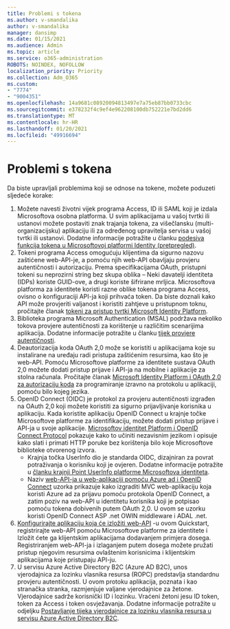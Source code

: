 ```yaml
---
title: Problemi s tokena
ms.author: v-smandalika
author: v-smandalika
manager: dansimp
ms.date: 01/15/2021
ms.audience: Admin
ms.topic: article
ms.service: o365-administration
ROBOTS: NOINDEX, NOFOLLOW
localization_priority: Priority
ms.collection: Adm_O365
ms.custom:
- "7774"
- "9004351"
ms.openlocfilehash: 14a9681c08920094813497e7a75eb87bb0733cbc
ms.sourcegitcommit: e378232f4c9ef4e962208100db752221e7bd2dd6
ms.translationtype: MT
ms.contentlocale: hr-HR
ms.lasthandoff: 01/20/2021
ms.locfileid: "49916694"
---
```

# <a name="issues-with-tokens"></a>Problemi s tokena

Da biste upravljali problemima koji se odnose na tokene, možete poduzeti sljedeće korake:

1. Možete navesti životni vijek programa Access, ID ili SAML koji je izdala Microsoftova osobna platforma. U svim aplikacijama u vašoj tvrtki ili ustanovi možete postaviti znak trajanja tokena, za višečlansku (multi-organizacijsku) aplikaciju ili za određenog upravitelja servisa u vašoj tvrtki ili ustanovi. Dodatne informacije potražite u članku [podesiva funkcija tokena u Microsoftovoj platformi Identity (pretpregled)](https://docs.microsoft.com/azure/active-directory/develop/active-directory-configurable-token-lifetimes).
2. Tokeni programa Access omogućuju klijentima da sigurno nazovu zaštićene web-API-je, a pomoću njih web-API obavljaju provjeru autentičnosti i autorizaciju. Prema specifikacijama OAuth, pristupni tokeni su neprozirni string bez skupa oblika – Neki davatelji identiteta (IDPs) koriste GUID-ove, a drugi koriste šifrirane mrljica. Microsoftova platforma za identitete koristi razne oblike tokena programa Access, ovisno o konfiguraciji API-ja koji prihvaća token. Da biste doznali kako API može provjeriti valjanost i koristiti zahtjeve u pristupnom toknu, pročitajte članak [tokeni za pristup tvrtki Microsoft Identity Platform](https://docs.microsoft.com/azure/active-directory/develop/userinfo#calling-the-userinfo-endpoint).
3. Biblioteka programa Microsoft Authentication (MSAL) podržava nekoliko tokova provjere autentičnosti za korištenje u različitim scenarijima aplikacija. Dodatne informacije potražite u članku [tijek provjere autentičnosti](https://docs.microsoft.com/azure/active-directory/develop/msal-authentication-flows#how-each-flow-emits-tokens-and-codes).
4. Deautorizacija koda OAuth 2,0 može se koristiti u aplikacijama koje su instalirane na uređaju radi pristupa zaštićenim resursima, kao što je web-API. Pomoću Microsoftove platforme za identitete sustava OAuth 2,0 možete dodati pristup prijave i API-ja na mobilne i aplikacije za stolna računala. Pročitajte članak [Microsoft Identity Platform i OAuth 2,0 za autorizaciju koda](https://docs.microsoft.com/azure/active-directory/develop/v2-oauth2-auth-code-flow#refresh-the-access-token) za programiranje izravno na protokolu u aplikaciji, pomoću bilo kojeg jezika.
5. OpenID Connect (OIDC) je protokol za provjeru autentičnosti izgrađen na OAuth 2,0 koji možete koristiti za sigurno prijavljivanje korisnika u aplikaciju. Kada koristite aplikaciju OpenID Connect u krajnje točke Microsoftove platforme za identifikaciju, možete dodati pristup prijave i API-ja u svoje aplikacije. [Microsoftov identitet Platform i OpenID Connect Protocol](https://docs.microsoft.com/azure/active-directory/develop/v2-protocols-oidc#send-the-sign-in-request) pokazuje kako to učiniti nezavisnim jezikom i opisuje kako slati i primati HTTP poruke bez korištenja bilo koje Microsoftove biblioteke otvorenog izvora.
    - Krajnja točka UserInfo dio je standarda OIDC, dizajniran za povrat potraživanja o korisniku koji je ovjeren. Dodatne informacije potražite u [članku krajnji Point UserInfo platforme Microsoftova identiteta](https://docs.microsoft.com/azure/active-directory/develop/userinfo#consider-use-an-id-token-instead).
    - Naziv [web-API-ja u web-aplikaciji pomoću Azure ad i OpenID Connect](https://docs.microsoft.com/samples/azure-samples/active-directory-dotnet-webapp-webapi-openidconnect/active-directory-dotnet-webapp-webapi-openidconnect/) uzorka prikazuje kako izgraditi MVC web-aplikaciju koja koristi Azure ad za prijavu pomoću protokola OpenID Connect, a zatim poziv na web-API u identitetu korisnika koji je potpisao pomoću tokena dobivenih putem OAuth 2,0. U ovom se uzorku koristi OpenID Connect ASP .net OWIN middleware i ADAL .net.
6. [Konfigurirajte aplikaciju koja će izložiti web-API](https://docs.microsoft.com/azure/active-directory/develop/quickstart-configure-app-expose-web-apis) -u ovom Quickstart, registrirajte web-API pomoću Microsoftove platforme za identitete i Izložit ćete ga klijentskim aplikacijama dodavanjem primjera dosega. Registriranjem web-API-ja i izlaganjem putem dosega možete pružati pristup njegovim resursima ovlaštenim korisnicima i klijentskim aplikacijama koje pristupaju API-ju.
7. U servisu Azure Active Directory B2C (Azure AD B2C), unos vjerodajnica za lozinku vlasnika resursa (ROPC) predstavlja standardnu provjeru autentičnosti. U ovom protoku aplikacija, poznata i kao stranačka stranka, razmjenjuje valjane vjerodajnice za žetone. Vjerodajnice sadrže korisnički ID i lozinku. Vraćeni žetoni jesu ID token, token za Access i token osvježavanja. Dodatne informacije potražite u odjeljku [Postavljanje tijeka vjerodajnice za lozinku vlasnika resursa u servisu Azure Active Directory B2C](https://docs.microsoft.com/azure/active-directory-b2c/add-ropc-policy?tabs=app-reg-ga&pivots=b2c-user-flow). 

